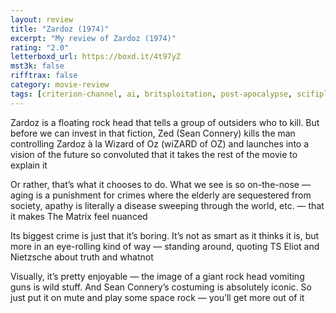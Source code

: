 ```yaml
---
layout: review
title: "Zardoz (1974)"
excerpt: "My review of Zardoz (1974)"
rating: "2.0"
letterboxd_url: https://boxd.it/4t97yZ
mst3k: false
rifftrax: false
category: movie-review
tags: [criterion-channel, ai, britsploitation, post-apocalypse, scifiploitation, sword-&-sorcery]
---
```


Zardoz is a floating rock head that tells a group of outsiders who to kill. But before we can invest in that fiction, Zed (Sean Connery) kills the man controlling Zardoz à la Wizard of Oz (wiZARD of OZ) and launches into a vision of the future so convoluted that it takes the rest of the movie to explain it

Or rather, that’s what it chooses to do. What we see is so on-the-nose — aging is a punishment for crimes where the elderly are sequestered from society, apathy is literally a disease sweeping through the world, etc. — that it makes The Matrix feel nuanced

Its biggest crime is just that it’s boring. It’s not as smart as it thinks it is, but more in an eye-rolling kind of way — standing around, quoting TS Eliot and Nietzsche about truth and whatnot

Visually, it’s pretty enjoyable — the image of a giant rock head vomiting guns is wild stuff. And Sean Connery’s costuming is absolutely iconic. So just put it on mute and play some space rock — you’ll get more out of it
